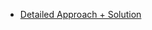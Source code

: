 - [Detailed Approach + Solution](https://leetcode.com/problems/minimum-deletions-to-make-character-frequencies-unique/discuss/2207106/C%2B%2B-oror-Easy-Solution-oror-Full-Explanation-oror-Least-Space)